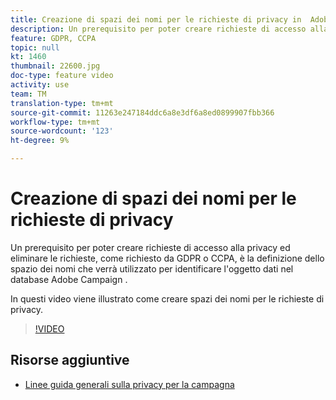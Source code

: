 ```yaml
---
title: Creazione di spazi dei nomi per le richieste di privacy in  Adobe Campaign Standard (ACS)
description: Un prerequisito per poter creare richieste di accesso alla privacy ed eliminare le richieste, come richiesto da GDPR o CCPA, è la definizione dello spazio dei nomi che verrà utilizzato per identificare l'oggetto dati nel database Adobe Campaign . In questi video viene illustrato come creare spazi dei nomi per le richieste di privacy.
feature: GDPR, CCPA
topic: null
kt: 1460
thumbnail: 22600.jpg
doc-type: feature video
activity: use
team: TM
translation-type: tm+mt
source-git-commit: 11263e247184ddc6a8e3df6a8ed0899907fbb366
workflow-type: tm+mt
source-wordcount: '123'
ht-degree: 9%

---
```



# Creazione di spazi dei nomi per le richieste di privacy

Un prerequisito per poter creare richieste di accesso alla privacy ed eliminare le richieste, come richiesto da GDPR o CCPA, è la definizione dello spazio dei nomi che verrà utilizzato per identificare l&#39;oggetto dati nel database Adobe Campaign .

In questi video viene illustrato come creare spazi dei nomi per le richieste di privacy.

>[!VIDEO](https://video.tv.adobe.com/v/22600?quality=12)

## Risorse aggiuntive

* [Linee guida generali sulla privacy per la campagna](https://helpx.adobe.com/it/campaign/kb/campaign-privacy-overview.html)
